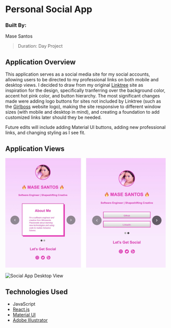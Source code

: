 # Personal Social App

### Built By:
Mase Santos
>Duration: Day Project

## Application Overview

This application serves as a social media site for my social accounts, allowing users to be directed to my professional links on both mobile and desktop views. I decided to draw from my original [Linktree](https://linktr.ee/) site as inspiration for the design, specifically tranferring over the background color, accent hot pink color, and button hierarchy. The most significant changes made were adding logo buttons for sites not included by Linktree (such as the [Girlboss](girlboss.com) website logo), making the site responsive to different window sizes (with mobile and desktop in mind), and creating a foundation to add customized links later should they be needed.

Future edits will include adding Material UI buttons, adding new professional links, and changing styling as I see fit.

## Application Views

![Social App Mobile Views, with Bio and with Professional Links](./Social-App-Mobile-Views.JPG)

![Social App Desktop View](./Social-App-Desktop-View.gif)

## Technologies Used

- JavaScript
- [React.js](https://reactjs.org/)
- [Material UI](https://material-ui.com/)
- [Adobe Illustrator](https://www.adobe.com/products/illustrator.html?sdid=KKQML&mv=search&ef_id=EAIaIQobChMIz9W0qumn6wIVRL7ACh3AeQzIEAAYASAAEgL69vD_BwE:G:s&s_kwcid=AL!3085!3!442365417815!e!!g!!adobe%20illustrator&gclid=EAIaIQobChMIz9W0qumn6wIVRL7ACh3AeQzIEAAYASAAEgL69vD_BwE)
